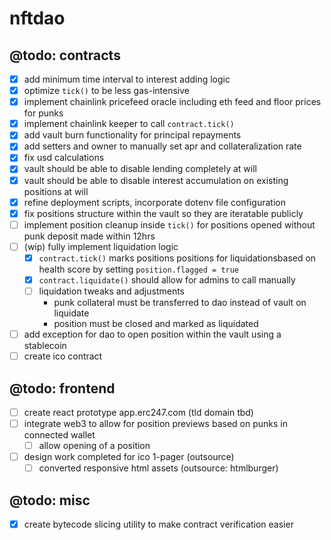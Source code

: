 # nftdao

## @todo: contracts
- [x] add minimum time interval to interest adding logic
- [x] optimize `tick()` to be less gas-intensive
- [x] implement chainlink pricefeed oracle including eth feed and floor prices for punks
- [x] implement chainlink keeper to call `contract.tick()`
- [x] add vault burn functionality for principal repayments
- [x] add setters and owner to manually set apr and collateralization rate
- [x] fix usd calculations
- [x] vault should be able to disable lending completely at will
- [x] vault should be able to disable interest accumulation on existing positions at will
- [x] refine deployment scripts, incorporate dotenv file configuration
- [x] fix positions structure within the vault so they are iteratable publicly
- [ ] implement position cleanup inside `tick()` for positions opened without punk deposit made within 12hrs
- [ ] (wip) fully implement liquidation logic
  - [x] `contract.tick()` marks positions positions for liquidationsbased on health score  by setting `position.flagged = true`
  - [x] `contract.liquidate()` should allow for admins to call manually
  - [ ] liquidation tweaks and adjustments
    - punk collateral must be transferred to dao instead of vault on liquidate
    - position must be closed and marked as liquidated
- [ ] add exception for dao to open position within the vault using a stablecoin
- [ ] create ico contract

## @todo: frontend
- [ ] create react prototype app.erc247.com (tld domain tbd)
- [ ] integrate web3 to allow for position previews based on punks in connected wallet
  - [ ] allow opening of a position
- [ ] design work completed for ico 1-pager (outsource)
  - [ ] converted responsive html assets (outsource: htmlburger)

## @todo: misc
- [x] create bytecode slicing utility to make contract verification easier

